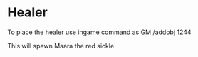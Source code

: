 # Healer

To place the healer use ingame command as GM
/addobj 1244 

This will spawn Maara the red sickle
